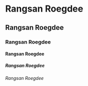# Rangsan Roegdee
## Rangsan Roegdee
### Rangsan Roegdee
#### Rangsan Roegdee
##### Rangsan Roegdee
###### Rangsan Roegdee